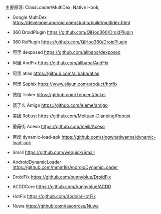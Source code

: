 主要原理:  ClassLoader/MultiDex; Native Hook;  
- Google MultiDex https://developer.android.com/studio/build/multidex.html
- 360 DroidPlugin https://github.com/QiHoo360/DroidPlugin
- 360 RePlugin https://github.com/QiHoo360/DroidPlugin
- 阿里 dexposed https://github.com/alibaba/dexposed
- 阿里 AndFix https://github.com/alibaba/AndFix
- 阿里 atlas https://github.com/alibaba/atlas
- 阿里 Sophix https://www.aliyun.com/product/hotfix
- 微信 Tinker https://github.com/Tencent/tinker
- 饿了么 Amigo https://github.com/eleme/amigo
- 美团 Robust https://github.com/Meituan-Dianping/Robust
- 蘑菇街 Aceso https://github.com/meili/Aceso
- 百度 dynamic-load-apk https://github.com/singwhatiwanna/dynamic-load-apk

- Small https://github.com/wequick/Small
- AndroidDynamicLoader https://github.com/mmin18/AndroidDynamicLoader
- DroidFix https://github.com/bunnyblue/DroidFix
- ACDDCore https://github.com/bunnyblue/ACDD
- HotFix https://github.com/dodola/HotFix
- Nuwa https://github.com/jasonross/Nuwa
